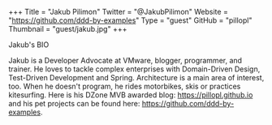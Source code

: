 +++
Title = "Jakub Pilimon"
Twitter = "@JakubPilimon"
Website = "https://github.com/ddd-by-examples"
Type = "guest"
GitHub = "pillopl"
Thumbnail = "guest/jakub.jpg"
+++

Jakub's BIO

Jakub is a Developer Advocate at VMware, blogger, programmer, and trainer. He loves to tackle complex enterprises with Domain-Driven Design, Test-Driven Development and Spring. Architecture is a main area of interest, too. When he doesn't program, he rides motorbikes, skis or practices kitesurfing. Here is his DZone MVB awarded blog: https://pillopl.github.io and his pet projects can be found here: https://github.com/ddd-by-examples.
